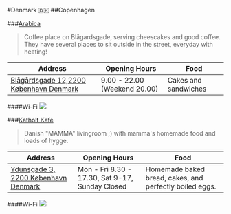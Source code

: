 #Denmark 🇩🇰
##Copenhagen

###[Arabica](https://www.facebook.com/Arabicablaagaardsgade/)
>Coffee place on Blågardsgade, serving cheescakes and good coffee. They have several places to sit outside in the street, everyday with heating! 

| Address | Opening Hours | Food |
|---------|---------------|------|
|[Blågårdsgade 12,2200 København Denmark](https://goo.gl/maps/1DMiiydsabr)     | 9.00 - 22.00 (Weekend 20.00)  | Cakes and sandwiches

####Wi-Fi
![](https://cloud.githubusercontent.com/assets/1571406/22688340/16520da6-ed2c-11e6-9589-489285a27b15.png)


###[Katholt Kafe](https://www.facebook.com/KafeKatholt/)
>Danish "MAMMA" livingroom ;) with mamma's homemade food and loads of hygge.

| Address | Opening Hours | Food|
|---------|---------------|-----|
|[Ydunsgade 3, 2200 København Denmark](https://goo.gl/maps/8ytxzXg7LEE2) | Mon - Fri 8.30 - 17.30, Sat 9-17, Sunday Closed | Homemade baked bread, cakes, and perfectly boiled eggs.|

####Wi-Fi
![](https://cloud.githubusercontent.com/assets/1571406/23578746/1d4e5a5e-00de-11e7-8ccd-4c48cf893c5e.PNG)
